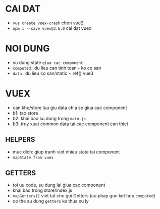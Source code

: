 # CAI DAT

- `vue create vuex-crash` chon vue2
- `npm i --save vuex@3.6.0` cai dat vuex

# NOI DUNG

- su dung state `giua cac component`
- `computed:` du lieu can tinh toan - ko co san
- `data:` du lieu co san/static ~ ref() vue3

# VUEX

- can kho/store luu giu data chia se giua cac component
- b1: tao store
- b2: khai bao su dung trong `main.js`
- b3: truy xuat common data tai cac component can thiet

## HELPERS

- muc dich: giup tranh viet nhieu state tai component
- `mapState from vuex`

## GETTERS

- toi uu code, su dung lai giua cac component
- khai bao trong store/index.js
- `mapGetters()` viet tat cho goi Getters (cu phap gon ket hop `computed`)
- co the su dung `getters` ke thua xu ly
